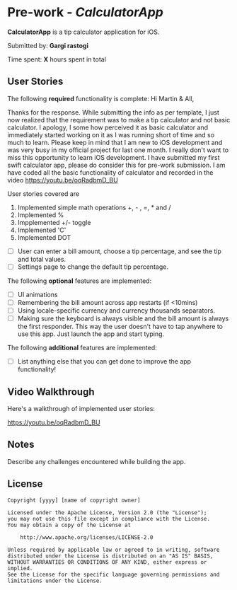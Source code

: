 # Pre-work - *CalculatorApp*

**CalculatorApp** is a tip calculator application for iOS.

Submitted by: **Gargi rastogi**

Time spent: **X** hours spent in total

## User Stories

The following **required** functionality is complete:
Hi Martin & All,

Thanks for the response. While submitting the info as per template, I just now realized that the requirement was to make a tip calculator and not basic calculator. I apology, I some how perceived it as basic calculator and immediately started working on it as I was running short of time and so much to learn. Please keep in mind that I am new to iOS development and was very busy in my official project for last one month. I really don't want to miss this opportunity to learn iOS development. I have submitted my first swift calculator app, please do consider this for pre-work submission. I am have coded all the basic functionality of calculator and recorded in the video https://youtu.be/oqRadbmD_BU

User stories covered are
1. Implemented simple math operations +, - , =, * and / 
2. Implemented %
3. Impplemented +/- toggle
4. Implemented 'C'
5. Implemented DOT 



* [ ] User can enter a bill amount, choose a tip percentage, and see the tip and total values.
* [ ] Settings page to change the default tip percentage.

The following **optional** features are implemented:
* [ ] UI animations
* [ ] Remembering the bill amount across app restarts (if <10mins)
* [ ] Using locale-specific currency and currency thousands separators.
* [ ] Making sure the keyboard is always visible and the bill amount is always the first responder. This way the user doesn't have to tap anywhere to use this app. Just launch the app and start typing.

The following **additional** features are implemented:

- [ ] List anything else that you can get done to improve the app functionality!

## Video Walkthrough 

Here's a walkthrough of implemented user stories:

https://youtu.be/oqRadbmD_BU


## Notes

Describe any challenges encountered while building the app.

## License

    Copyright [yyyy] [name of copyright owner]

    Licensed under the Apache License, Version 2.0 (the "License");
    you may not use this file except in compliance with the License.
    You may obtain a copy of the License at

        http://www.apache.org/licenses/LICENSE-2.0

    Unless required by applicable law or agreed to in writing, software
    distributed under the License is distributed on an "AS IS" BASIS,
    WITHOUT WARRANTIES OR CONDITIONS OF ANY KIND, either express or implied.
    See the License for the specific language governing permissions and
    limitations under the License.
